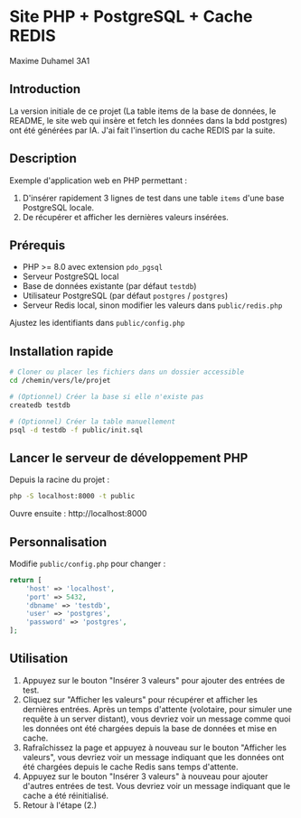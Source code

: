 # Site PHP + PostgreSQL + Cache REDIS

Maxime Duhamel 3A1

## Introduction

La version initiale de ce projet (La table items de la base de données, le README, le site web qui insère et fetch les données dans la bdd postgres) ont été générées par IA.
J'ai fait l'insertion du cache REDIS par la suite.

## Description
Exemple d'application web en PHP permettant :
1. D'insérer rapidement 3 lignes de test dans une table `items` d'une base PostgreSQL locale.
2. De récupérer et afficher les dernières valeurs insérées.

## Prérequis
- PHP >= 8.0 avec extension `pdo_pgsql`
- Serveur PostgreSQL local
- Base de données existante (par défaut `testdb`)
- Utilisateur PostgreSQL (par défaut `postgres` / `postgres`)
- Serveur Redis local, sinon modifier les valeurs dans `public/redis.php`

Ajustez les identifiants dans `public/config.php` 

## Installation rapide
```bash
# Cloner ou placer les fichiers dans un dossier accessible
cd /chemin/vers/le/projet

# (Optionnel) Créer la base si elle n'existe pas
createdb testdb

# (Optionnel) Créer la table manuellement
psql -d testdb -f public/init.sql
```

## Lancer le serveur de développement PHP
Depuis la racine du projet :
```bash
php -S localhost:8000 -t public
```
Ouvre ensuite : http://localhost:8000

## Personnalisation
Modifie `public/config.php` pour changer :
```php
return [
    'host' => 'localhost',
    'port' => 5432,
    'dbname' => 'testdb',
    'user' => 'postgres',
    'password' => 'postgres',
];
```

## Utilisation
1. Appuyez sur le bouton "Insérer 3 valeurs" pour ajouter des entrées de test.
2. Cliquez sur "Afficher les valeurs" pour récupérer et afficher les dernières entrées. Après un temps d'attente (volotaire, pour simuler une requête à un server distant), vous devriez voir un message comme quoi les données ont été chargées depuis la base de données et mise en cache.
3. Rafraîchissez la page et appuyez à nouveau sur le bouton "Afficher les valeurs", vous devriez voir un message indiquant que les données ont été chargées depuis le cache Redis sans temps d'attente.
4. Appuyez sur le bouton "Insérer 3 valeurs" à nouveau pour ajouter d'autres entrées de test. Vous devriez voir un message indiquant que le cache a été réinitialisé.
5. Retour à l'étape (2.)